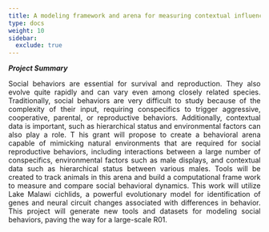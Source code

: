 ```yaml
---
title: A modeling framework and arena for measuring contextual influences of behavior
type: docs
weight: 10
sidebar:
  exclude: true
---
```


**_Project Summary_**
<div style="text-align: justify">
Social behaviors are essential for survival and reproduction. They also evolve quite rapidly and can
vary even among closely related species. Traditionally, social behaviors are very difficult to study
because of the complexity of their input, requiring conspecifics to trigger aggressive, cooperative,
parental, or reproductive behaviors. Additionally, contextual data is important, such as hierarchical
status and environmental factors can also play a role. T his grant will propose to create a
behavioral arena capable of mimicking natural environments that are required for social reproductive
behaviors, including interactions between a large number of conspecifics, environmental factors
such as male displays, and contextual data such as hierarchical status between various males. Tools
will be created to track animals in this arena and build a computational frame work to measure
and compare social behavioral dynamics. This work will utilize Lake Malawi cichlids, a powerful
evolutionary model for identification of genes and neural circuit changes associated with differences
in behavior. This project will generate new tools and datasets for modeling social behaviors, paving the
way for a large-scale R01.
</div>

<!-- #### People

{{< people "team-r34_01" >}}

#### Alumni -->